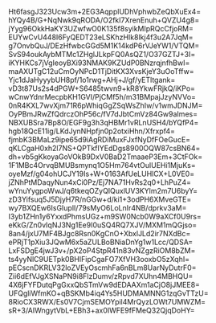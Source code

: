 Ht6fasgJ323Ucw3m+2EG3AqpplUDhVphwbZeQbXuEx4=
hYQy4B/G+NqNwk9qRODA/O2fkI7XrenEnuh+QVZU4g8=
jYyg96OkkHaKY3UZwfwO0K135f8syikMIpRQcCfjoRM=
EUYwCvU448I6FyQEDT23eLSKhzHIk8lkj4f3u2A7JqM=
g7OnvbQuJ/DEzHfwbcGGd5M1K14kdP6rVJeYW1/VTQM=
SvS94oukAybMTMc1ZHglJLkpFQ0AsQZ1/O37GZTJ+3I=
iKYHKCs7jVgIeoyBXi93NMAK9KZUdP0BNzrqjnfhBwI=
maAXUTgC12uCmOyNPcD1TjDitKX3XvsKjeY3uOoTffw=
Yjc1dJaHyyybUH8pf/1o1rwg+AHj+J/gf/yETltgank=
vD3t87Us2s4dPGW+S6485twvn9+kR8YkwFRjkQ/iKPo=
wCnwYdnrMecpbKH1GVI/PjCMf5h/m31BMpajJzyNVVo=
0nR4KXL7wvXjm71R6pWhiqGgZSqWsZhIw/v1wmJDNJM=
OyPBmJRwZfQdrczOhP56c/fV7dJbtCmVz84Gw9aImes=
NBXUBSra7Bp8O/EGF9g3h3qHBMr1vRLnUSH4/bYQfP4=
hgb18QcE11ig/LKdJynNHpfjn0p2otxiHhn/Xfrxpf4=
fjmbK3BMaLz9ipe65d9iAgRDiMuxFJxfNyDfFOeGucE=
qKLCgaH0xh2l7NS+QPTkfIYEdDgs8900OQW87csBN64=
dh+vb5gKkoyaGoVOkB9DxV0BaD2TmaaeP3Em+3CtFOk=
1F1MBc4OrvqBMUBsmynq1O5Hm764vtOulUEHi1MjuKs=
oyeMzf/g04ohUCJY19Is+W+0163AfUeLUHlCX+L0VE0=
jZNhPtMDaqyNun4xCi0Pz/Ej7NA71HvRs2q0+LhPuZ4=
wYnuYygpoWwJ/q6tkeqOZyQIQuxlUV3KYlm2m7U6byY=
zD3Yifsuq5J5DjyH7R/nGGw+d/ki1+3odPH6XMveGTE=
wy7BXQEw6IsGIuplI/79sMyO6LoLnIr4NB/dprkv3aM=
I3yb1ZHn1y6YxxdPhmsUGz+m9SW0Ncb0W9aXCf0U9rs=
eKkG/Zn0vIqNJ3Ng1Ee9I0uSQ4RQ7XJV/MXM1mQGjso=
8an4/jxU7MF4BJgc8Rsn0KgCnO+XbxlJLd2ir7NXdBc=
ePRjT1pXiu3JQwM6x5aZULBoBNiaDnYg1w1Lcc/QDSA=
LxFSDgE4jwJ3v+/pX2oP4StpR41n83vNZgzRiOM8bZM=
ts4yyNlC9UETpk0BHIFipCgaFO7XfVH3ooxbO5zXqhI=
pECscnDKRLV32loZVEyOscmhFa6nBLm8UarNyDutrF0=
Zii6dEfVJgXSNaPN9i8FlzDumv/zRpvd7XUhn4MBHQU=
4X6jFYFDutqPgGxxQbSTmVw9dEDAAXm1aCjO8jJMEE8=
UFQgliWfmKO+qBSKMb4iq4Ys5HUDMAMNNG1zqGvTTzU=
8RioCX3RWX/Es0V7CjmSEMOYpil4MrQyzLOWt7UMWZM=
sR+3/AIWngytVbL+EBh3+ax0IWFE9fFMeQ32QjqDoHY=
